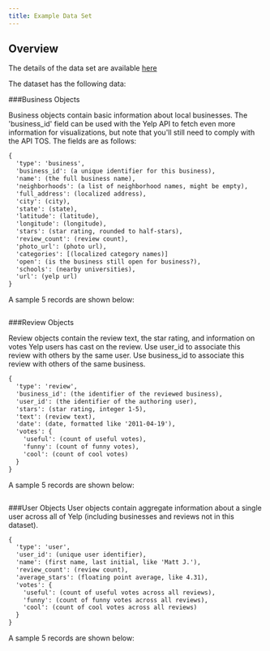 ```yaml
---
title: Example Data Set
---
```


Overview 
--------
The details of the data set are available [here](https://www.yelp.com/academic_dataset)

The dataset has the following data:

###Business Objects

Business objects contain basic information about local businesses. The 'business_id' field can be used with the Yelp API to fetch even more information for visualizations, but note that you'll still need to comply with the API TOS. The fields are as follows:

```xml
{
  'type': 'business',
  'business_id': (a unique identifier for this business),
  'name': (the full business name),
  'neighborhoods': (a list of neighborhood names, might be empty),
  'full_address': (localized address),
  'city': (city),
  'state': (state),
  'latitude': (latitude),
  'longitude': (longitude),
  'stars': (star rating, rounded to half-stars),
  'review_count': (review count),
  'photo_url': (photo url),
  'categories': [(localized category names)]
  'open': (is the business still open for business?),
  'schools': (nearby universities),
  'url': (yelp url)
}
```

A sample 5 records are shown below:

```xml

```

###Review Objects

Review objects contain the review text, the star rating, and information on votes Yelp users has cast on the review. Use user_id to associate this review with others by the same user. Use business_id to associate this review with others of the same business.

```xml
{
  'type': 'review',
  'business_id': (the identifier of the reviewed business),
  'user_id': (the identifier of the authoring user),
  'stars': (star rating, integer 1-5),
  'text': (review text),
  'date': (date, formatted like '2011-04-19'),
  'votes': {
    'useful': (count of useful votes),
    'funny': (count of funny votes),
    'cool': (count of cool votes)
  }
}
```

A sample 5 records are shown below:

```xml

```

###User Objects
User objects contain aggregate information about a single user across all of Yelp (including businesses and reviews not in this dataset).

```xml
{
  'type': 'user',
  'user_id': (unique user identifier),
  'name': (first name, last initial, like 'Matt J.'),
  'review_count': (review count),
  'average_stars': (floating point average, like 4.31),
  'votes': {
    'useful': (count of useful votes across all reviews),
    'funny': (count of funny votes across all reviews),
    'cool': (count of cool votes across all reviews)
  }
}
```

A sample 5 records are shown below:

```xml

```

